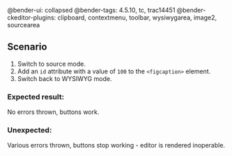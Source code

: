 @bender-ui: collapsed
@bender-tags: 4.5.10, tc, trac14451
@bender-ckeditor-plugins: clipboard, contextmenu, toolbar, wysiwygarea, image2, sourcearea

## Scenario

1. Switch to source mode.
1. Add an `id` attribute with a value of `100` to the `<figcaption>` element.
1. Switch back to WYSIWYG mode.

### Expected result:

No errors thrown, buttons work.

### Unexpected:

Various errors thrown, buttons stop working - editor is rendered inoperable.
